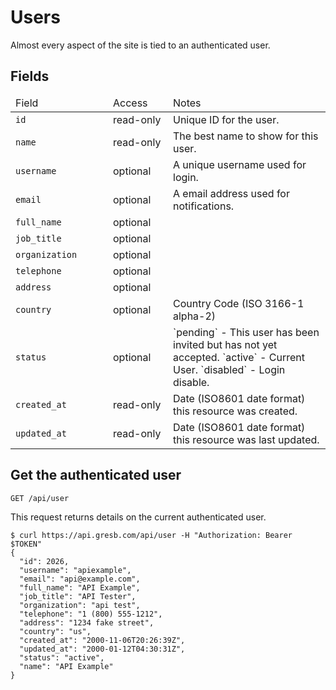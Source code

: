 # Users

Almost every aspect of the site is tied to an authenticated user.

## Fields
<table>
  <thead>
    <tr><td width='140'>Field</td><td width='80'>Access</td><td>Notes</td></tr>
  </thead>
  <tbody>
    <tr><td><code>id</code></td><td>read-only</td><td>Unique ID for the user.
    <tr><td><code>name</code></td><td>read-only</td><td>The best name to show for this user.</td></tr>
    <tr><td><code>username</code></td><td>optional</td><td>A unique username used for login.</td></tr>
    <tr><td><code>email</code></td><td>optional</td><td>A email address used for notifications.</td></tr>
    <tr><td><code>full_name</code></td><td>optional</td><td></td></tr>
    <tr><td><code>job_title</code></td><td>optional</td><td></td></tr>
    <tr><td><code>organization</code></td><td>optional</td><td></td></tr>
    <tr><td><code>telephone</code></td><td>optional</td><td></td></tr>
    <tr><td><code>address</code></td><td>optional</td><td></td></tr>
    <tr><td><code>country</code></td><td>optional</td><td>Country Code (ISO 3166-1 alpha-2)</td></tr>
    <tr><td><code>status</code></td><td>optional</td><td>`pending` - This user has been invited but has not yet accepted. `active` - Current User. `disabled` - Login disable.</td></tr>
    <tr><td><code>created_at</code></td><td>read-only</td><td>Date (ISO8601 date format) this resource was created.</td></tr>
    <tr><td><code>updated_at</code></td><td>read-only</td><td>Date (ISO8601 date format) this resource was last updated.</td></tr>
  </tbody>
</table>

## Get the authenticated user

`GET /api/user`

This request returns details on the current authenticated user.

```shell
$ curl https://api.gresb.com/api/user -H "Authorization: Bearer $TOKEN"
{
  "id": 2026,
  "username": "apiexample",
  "email": "api@example.com",
  "full_name": "API Example",
  "job_title": "API Tester",
  "organization": "api test",
  "telephone": "1 (800) 555-1212",
  "address": "1234 fake street",
  "country": "us",
  "created_at": "2000-11-06T20:26:39Z",
  "updated_at": "2000-01-12T04:30:31Z",
  "status": "active",
  "name": "API Example"
}
```